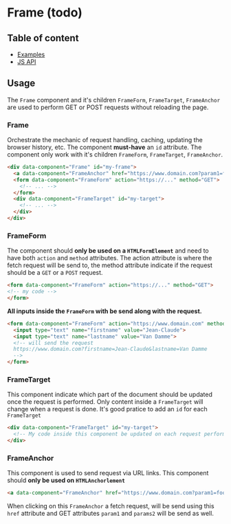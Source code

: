 # Frame (todo) <Badges :texts="badges" />

<script setup>
  import pkg from '@studiometa/ui/organisms/Frame/package.json';
  const badges = [`v${pkg.version}`, 'JS'];
</script>

## Table of content

- [Examples](./examples)
- [JS API](./js-api)

## Usage
The `Frame` component and it's children `FrameForm`, `FrameTarget`, `FrameAnchor` are used to perform GET or POST requests without reloading the page.

### Frame
Orchestrate the mechanic of request handling, caching, updating the browser history, etc.
The component **must-have** an `id` attribute. The component only work with it's children `FrameForm`, `FrameTarget`, `FrameAnchor`.

```html
<div data-component="Frame" id="my-frame">
  <a data-component="FrameAnchor" href="https://www.domain.com?param1=foo&param2=bar">My foo bar link</a>
  <form data-component="FrameForm" action="https://..." method="GET">
    <!-- ... -->
  </form>
  <div data-component="FrameTarget" id="my-target">
    <!-- ... -->
  </div>
</div>
```

### FrameForm
The component should **only be used on a `HTMLFormElement`** and need to have both `action` and `method` attributes.
The action attribute is where the fetch request will be send to, the method attribute indicate if the request should be a `GET` or a `POST` request.

```html
<form data-component="FrameForm" action="https://..." method="GET">
<!-- my code -->
</form>
```
**All inputs inside the `FrameForm` with be send along with the request.**

```html For GET
<form data-component="FrameForm" action="https://www.domain.com" method="GET">
  <input type="text" name="firstname" value="Jean-Claude">
  <input type="text" name="lastname" value="Van Damme">
  <!-- will send the request
  https://www.domain.com?firstname=Jean-Claude&lastname=Van Damme
  -->
</form>
```


### FrameTarget
This component indicate which part of the document should be updated once the request is performed. Only content inside a `FrameTarget` will change when a request is done.
It's good pratice to add an `id` for each `FrameTarget`
```html
<div data-component="FrameTarget" id="my-target">
  <!-- My code inside this component be updated on each request perform by the parent Frame component -->
</div>
```

### FrameAnchor
This component is used to send request via URL links.
This component should **only be used on `HTMLAnchorlement`**

```html
<a data-component="FrameAnchor" href="https://www.domain.com?param1=foo&param2=bar">My foo bar link</a>
```

When clicking on this `FrameAnchor` a fetch request, will be send using this `href` attribute and GET attributes `param1` and `params2` will be send as well.
